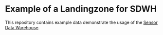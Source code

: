 # Example of a Landingzone for SDWH

This repository contains example data demonstrate the usage of the [Sensor Data Warehouse](https://github.com/Eawag-DataWareHouse/SDWH).